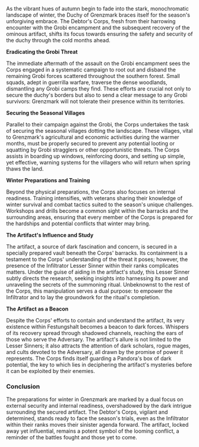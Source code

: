 As the vibrant hues of autumn begin to fade into the stark, monochromatic landscape of winter, the Duchy of Grenzmark braces itself for the season's unforgiving embrace. The Debtor's Corps, fresh from their harrowing encounter with the Grobi encampment and the subsequent recovery of the ominous artifact, shifts its focus towards ensuring the safety and security of the duchy through the cold months ahead.

**Eradicating the Grobi Threat**

The immediate aftermath of the assault on the Grobi encampment sees the Corps engaged in a systematic campaign to root out and disband the remaining Grobi forces scattered throughout the southern forest. Small squads, adept in guerrilla warfare, traverse the dense woodlands, dismantling any Grobi camps they find. These efforts are crucial not only to secure the duchy's borders but also to send a clear message to any Grobi survivors: Grenzmark will not tolerate their presence within its territories.

**Securing the Seasonal Villages**

Parallel to their campaign against the Grobi, the Corps undertakes the task of securing the seasonal villages dotting the landscape. These villages, vital to Grenzmark's agricultural and economic activities during the warmer months, must be properly secured to prevent any potential looting or squatting by Grobi stragglers or other opportunistic threats. The Corps assists in boarding up windows, reinforcing doors, and setting up simple, yet effective, warning systems for the villagers who will return when spring thaws the land.

**Winter Preparations and Training**

Beyond the physical preparations, the Corps also focuses on internal readiness. Training intensifies, with veterans sharing their knowledge of winter survival and combat tactics suited to the season's unique challenges. Workshops and drills become a common sight within the barracks and the surrounding areas, ensuring that every member of the Corps is prepared for the hardships and potential conflicts that winter may bring.

**The Artifact's Influence and Study**

The artifact, a source of dark fascination and concern, is secured in a specially prepared vault beneath the Corps' barracks. Its containment is a testament to the Corps' understanding of the threat it poses; however, the presence of the Infiltrator Lesser Sinner within their ranks complicates matters. Under the guise of aiding in the artifact's study, this Lesser Sinner subtly directs the research, seeking insights into harnessing its power and unraveling the secrets of the summoning ritual. Unbeknownst to the rest of the Corps, this manipulation serves a dual purpose: to empower the Infiltrator and to lay the groundwork for the ritual's completion.

**The Artifact as a Beacon**

Despite the Corps' efforts to contain and understand the artifact, its very existence within Festungshalt becomes a beacon to dark forces. Whispers of its recovery spread through shadowed channels, reaching the ears of those who serve the Adversary. The artifact's allure is not limited to the Lesser Sinners; it also attracts the attention of dark scholars, rogue mages, and cults devoted to the Adversary, all drawn by the promise of power it represents. The Corps finds itself guarding a Pandora's box of dark potential, the key to which lies in deciphering the artifact's mysteries before it can be exploited by their enemies.

### Conclusion

The preparations for winter in Grenzmark are marked by a dual focus on external security and internal readiness, overshadowed by the dark intrigue surrounding the secured artifact. The Debtor's Corps, vigilant and determined, stands ready to face the season's trials, even as the Infiltrator within their ranks moves their sinister agenda forward. The artifact, locked away yet influential, remains a potent symbol of the looming conflict, a reminder of the battles fought and those yet to come.